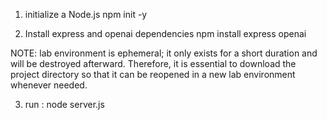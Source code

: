 1. initialize a Node.js
npm init -y

2. Install express and openai dependencies
npm install express openai

NOTE: lab environment is ephemeral; it only exists for a short duration and will be destroyed afterward. 
Therefore, it is essential to download the project directory so that it can be reopened in a new lab environment whenever needed.


3. run :
node server.js